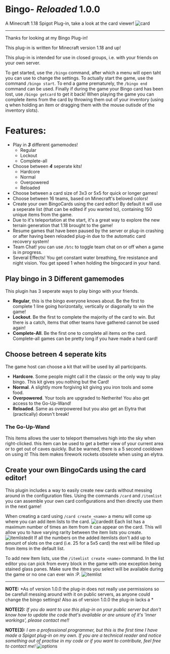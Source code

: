# **Bingo**- *Reloaded* 1.0.0
A Minecraft 1.18 Spigot Plug-in, take a look at the card viewer!
![card](https://user-images.githubusercontent.com/21062141/155626593-fa054f3c-98c2-4e70-9ef6-404153224155.png)
***
Thanks for looking at my Bingo Plug-in!

This plug-in is written for Minecraft version 1.18 and up!

This plug-in is intended for use in closed groups, i.e. with your friends on your own server. 

To get started, use the `/bingo` command, after which a menu will open taht you can use to change the settings. To actually start the game, use the command `/bingo start`. To end a game prematurely, the `/bingo end` command can be used. Finally if during the game your Bingo card has been lost, use `/bingo getcard` to get it back!
When playing the game you can complete items from the card by throwing them out of your inventory (using q when holding an item or dragging them with the mouse outisde of the inventory slots).

# Features:
- Play in ***3*** different gamemodes!
  - Regular
  - Lockout
  - Complete-all
- Choose between ***4*** seperate kits!
  - Hardcore
  - Normal
  - Overpowered
  - Reloaded
- Choose between a card size of 3x3 or 5x5 for quick or longer games!
- Choose between 16 teams, based on Minecraft's beloved colors!
- Create your own BingoCards using the card editor! By default it will use a seperate list (that can be edited if you wanted to), containing 150 unique items from the game.
- Due to it's teleportation at the start, it's a great way to explore the new terrain generation that 1.18 brought to the game!
- Resume games that have been paused by the server or plug-in crashing or after having been reloaded plug-in due to the automatic card recovery system!
- Team Chat! you can use `/btc` to toggle team chat on or off when a game is in progress.
- Several Effects! You get constant water breathing, fire resistance and night vision. You get speed 1 when holding the bingocard in your hand.


## Play bingo in 3 Different gamemodes
This plugin has 3 seperate ways to play bingo with your friends.
- **Regular**, this is the bingo everyone knows about. Be the first to complete 1 line going horizontally, vertically or diagonally to win the game!
- **Lockout**. Be the first to complete the majority of the card to win. But there is a catch, items that other teams have gathered cannot be used again!
- **Complete-All**. Be the first one to complete all items on the card. Complete-all games can be pretty long if you have made a hard card!


## Choose betreen 4 seperate kits
The game host can choose a kit that will be used by all participants.
- **Hardcore**. Some people might call it the classic or the only way to play bingo. This kit gives you nothing but the Card!
- **Normal**. A slightly more forgiving kit giving you iron tools and some food.
- **Overpowered**. Your tools are upgraded to Netherite! You also get access to the Go-Up-Wand!
- **Reloaded**. Same as overpowered but you also get an Elytra that (practically) doesn't break!


### The Go-Up-Wand
This items allows the user to teleport themselves high into the sky when right-clicked. this item can be used to get a better view of your current area or to get out of caves quickly. But be warned, there is a 5 second cooldown on using it! This item makes firework rockets obsolete when using an elytra.


## Create your own BingoCards using the card editor!
This plugin includes a way to easily create new cards without messing around in the configuration files. 
Using the commands `/card` and `/itemlist` you can assemble your own card configurations and then directly use them in the next game!

When creating a card using `/card create <name>` a menu will come up where you can add item lists to the card. 
![cardedit](https://user-images.githubusercontent.com/21062141/155626597-0507e4eb-b342-4c21-8dc6-f9095ca7b13b.png)
Each list has a maximum number of times an item from it can appear on the card. This will allow you to have varying rarity between the item lists you create. 
![itemlistedit](https://user-images.githubusercontent.com/21062141/155626602-b68f68e9-3bcb-4612-9feb-979e5bd3ddba.png)
If all the numbers on the added itemlists don't add up to amount of slots on the card (i.e. 25 for a 5x5 card) the rest will be filled up from items in the default list.

To add new Item lists, use the `/itemlist create <name>` command. In the list editor you can pick from every block in the game with one exception being stained glass panes. Make sure the items you select will be available during the game or no one can ever win :P.
![itemlist](https://user-images.githubusercontent.com/21062141/155626599-ff38778b-f75a-4768-97b9-03dcc904434d.png)

***
**NOTE:** *As of version 1.0.0 the plug-in does not really use permissions so be carefull messing around with it on public servers, as anyone could change the bingo settings! Also as of version 1.0.0 the plug-in lacks a *

**NOTE(2):** *If you do want to use this plug-in on your public server but don't know how to update the code that's available or are unsure of it's 'inner workings', please contact me!!*

**NOTE(3):** *I am a professional programmer, but this is the first time I have made a Spigot plug-in on my own. If you are a technical reader and notice something out of practise in my code or if you want to contribute, feel free to contact me!*
![options](https://user-images.githubusercontent.com/21062141/155626604-a46a900a-156b-4fd5-93ff-19b3197b5bab.png)
